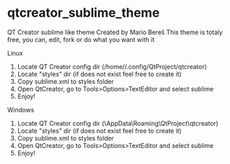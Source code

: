 # qtcreator_sublime_theme
QT Creator sublime like theme
Created by Mario Bereš
This theme is totaly free, you can, edit, fork or do what you want with it

Linux

1. Locate QT Creator config dir (/home/<user>/.config/QtProject/qtcreator)
2. Locate "styles" dir (if does not exist feel free to create it)
3. Copy sublime.xml to styles folder
4. Open QtCreator, go to Tools>Options>TextEditor and select sublime
5. Enjoy!

Windows

1. Locate QT Creator config dir (<user>\AppData\Roaming\QtProject\qtcreator)
2. Locate "styles" dir (if does not exist feel free to create it)
3. Copy sublime.xml to styles folder
4. Open QtCreator, go to Tools>Options>TextEditor and select sublime
5. Enjoy!

